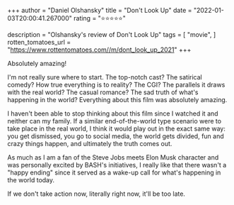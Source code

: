 +++
author = "Daniel Olshansky"
title = "Don't Look Up"
date = "2022-01-03T20:00:41.267000"
rating = "⭐⭐⭐⭐⭐"

description = "Olshansky's review of Don't Look Up"
tags = [
    "movie",
]
rotten_tomatoes_url = "https://www.rottentomatoes.com//m/dont_look_up_2021"
+++

Absolutely amazing!

I'm not really sure where to start. The top-notch cast? The satirical comedy? How true everything is to reality? The CGI? The parallels it draws with the real world? The casual romance? The sad truth of what's happening in the world? Everything about this film was absolutely amazing.

I haven't been able to stop thinking about this film since I watched it and neither can my family. If a similar end-of-the-world type scenario were to take place in the real world, I think it would play out in the exact same way: you get dismissed, you go to social media, the world gets divided, fun and crazy things happen, and ultimately the truth comes out.

As much as I am a fan of the Steve Jobs meets Elon Musk character and was personally excited by BASH's initiatives, I really like that there wasn't a "happy ending" since it served as a wake-up call for what's happening in the world today.

If we don't take action now, literally right now, it'll be too late.
